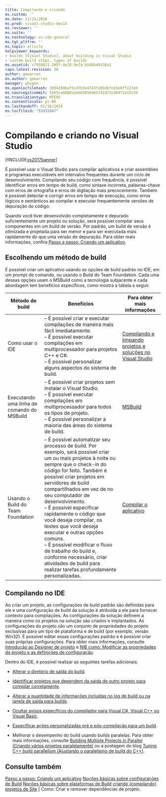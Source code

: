 ```yaml
---
title: Compilando e criando
ms.custom: ''
ms.date: 11/15/2016
ms.prod: visual-studio-dev14
ms.reviewer: ''
ms.suite: ''
ms.technology: vs-ide-general
ms.tgt_pltfrm: ''
ms.topic: article
helpviewer_keywords:
- builds [Visual Studio], about building in Visual Studio
- custom build steps, types of builds
ms.assetid: c7958821-285f-4e28-9e7a-b5d8b40336a1
caps.latest.revision: 30
author: gewarren
ms.author: gewarren
manager: ghogen
ms.openlocfilehash: 3d94289baf5cd7b3e4724f205dbfcb5e0ff227eb
ms.sourcegitcommit: 5a65ca6688a2ebb36564657d2d73c4b4f2d15c34
ms.translationtype: MTE95
ms.contentlocale: pt-BR
ms.lasthandoff: 01/16/2019
ms.locfileid: "53931047"
---
```

# <a name="compiling-and-building-in-visual-studio"></a>Compilando e criando no Visual Studio
[!INCLUDE[vs2017banner](../includes/vs2017banner.md)]

É possível usar o Visual Studio para compilar aplicativos e criar assemblies e programas executáveis em intervalos frequentes durante um ciclo de desenvolvimento. Compilando seu código com frequência, é possível identificar erros em tempo de build, como sintaxe incorreta, palavras-chave com erros de ortografia e erros de digitação mais precocemente. Também é possível detectar e corrigir erros em tempo de execução, como erros lógicos e semânticos ao compilar e executar frequentemente versões de depuração do código.

 Quando você tiver desenvolvido completamente e depurado suficientemente um projeto ou solução, será possível compilar seus componentes em um build de versão. Por padrão, um build de versão é otimizada e projetada para ser menor e para ser executada mais rapidamente do que uma versão de depuração. Para obter mais informações, confira [Passo a passo: Criando um aplicativo](../ide/walkthrough-building-an-application.md).

## <a name="choosing-a-build-method"></a>Escolhendo um método de build
 É possível criar um aplicativo usando as opções de build padrão no IDE, em um prompt de comando, ou usando o Build do Team Foundation. Cada uma dessas opções usam o MSBuild como a tecnologia subjacente e cada abordagem tem benefícios específicos, como mostra a tabela a seguir.

|Método de build|Benefícios|Para obter mais informações|
|------------------|--------------|--------------------------|
|Como usar o IDE|– É possível criar e executar compilações de maneira mais fácil imediatamente.<br />– É possível executar compilações em multiprocessador para projetos C++ e C#.<br />– É possível personalizar alguns aspectos do sistema de build.|[Compilando e limpando projetos e soluções no Visual Studio](../ide/building-and-cleaning-projects-and-solutions-in-visual-studio.md)|
|Executando uma linha de comando do MSBuild|– É possível criar projetos sem instalar o Visual Studio.<br />– É possível executar compilações em multiprocessador para todos os tipos de projeto.<br />– É possível personalizar a maioria das áreas do sistema de build.|[MSBuild](../msbuild/msbuild.md)|
|Usando o Build do Team Foundation|–   É possível automatizar seu processo de build. Por exemplo, será possível criar um ou mais projetos à noite ou sempre que o check-in do código for feito. Também é possível criar projetos em servidores de build compartilhados em vez de no seu computador de desenvolvimento.<br />– É possível especificar rapidamente o código que você deseja compilar, os testes que você deseja executar e outras opções comuns.<br />– É possível modificar o fluxo de trabalho do build e, conforme necessário, criar atividades de build para realizar tarefas profundamente personalizadas.|[Compilar o aplicativo](http://msdn.microsoft.com/library/a971b0f9-7c28-479d-a37b-8fd7e27ef692)|

## <a name="building-from-the-ide"></a>Compilando no IDE
 Ao criar um projeto, as configurações de build padrão são definidas para ele e uma configuração de build da solução é atribuída a ele para fornecer contexto para compilações. As configurações da solução definem a maneira como os projetos na solução são criados e implantados. As configurações do projeto são um conjunto de propriedades do projeto exclusivas para um tipo de plataforma e de build (por exemplo, versão Win32). É possível editar essas configurações padrão e é possível criar suas próprias configurações. Para obter mais informações, consulte [Introdução ao Designer de projeto](http://msdn.microsoft.com/en-us/898dd854-c98d-430c-ba1b-a913ce3c73d7) e [NIB como: Modificar as propriedades do projeto e as definições de configuração](http://msdn.microsoft.com/en-us/e7184bc5-2f2b-4b4f-aa9a-3ecfcbc48b67).

 Dentro do IDE, é possível realizar as seguintes tarefas adicionais:

-   [Alterar o diretório de saída do build](../ide/how-to-change-the-build-output-directory.md).

-   [Identificar projetos que dependem da saída de outro projeto para compilar corretamente](../ide/how-to-create-and-remove-project-dependencies.md).

-   [Alterar a quantidade de informações incluídas no log de build ou na janela de saída para builds](../ide/how-to-view-save-and-configure-build-log-files.md).

-   [Ocultar avisos específicos do compilador para Visual C#, Visual C++ ou Visual Basic](../ide/how-to-suppress-compiler-warnings.md).

-   [Especificar ações personalizadas pré e pós-compilação para um build](../ide/specifying-custom-build-events-in-visual-studio.md).

-   Melhorar o desempenho do build usando builds paralelas. Para obter mais informações, consulte [Building Multiple Projects in Parallel (Criando vários projetos paralelamente)](../msbuild/building-multiple-projects-in-parallel-with-msbuild.md) ou a postagem do blog [Tuning C++ build parallelism (Ajustando o paralelismo de build do C++)](http://blogs.msdn.com/b/msbuild/archive/2010/03/08/tuning-c-build-parallelism-in-vs2010.aspx).

## <a name="see-also"></a>Consulte também
 [Passo a passo: Criando um aplicativo](../ide/walkthrough-building-an-application.md) [Noções básicas sobre configurações de Build](../ide/understanding-build-configurations.md) [Noções básicas sobre plataformas de Build](../ide/understanding-build-platforms.md) [criando (compilando) projetos de Site](http://msdn.microsoft.com/library/a9cbb88c-8fff-4c67-848b-98fbfd823193) [ Como: Criar e remover dependências de projeto.
